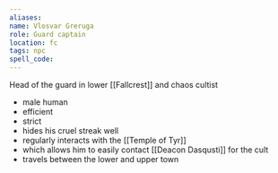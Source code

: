 ```yaml
---
aliases:
name: Vlosvar Greruga
role: Guard captain
location: fc
tags: npc
spell_code:
---
```


Head of the guard in lower [[Fallcrest]] and chaos cultist

- male human
- efficient
- strict
- hides his cruel streak well
- regularly interacts with the [[Temple of Tyr]]
- which allows him to easily contact [[Deacon Dasqusti]] for the cult
- travels between the lower and upper town

